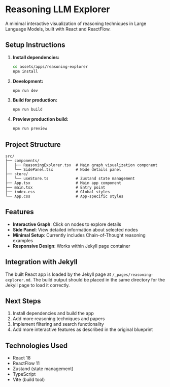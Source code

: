 # Reasoning LLM Explorer

A minimal interactive visualization of reasoning techniques in Large Language Models, built with React and ReactFlow.

## Setup Instructions

1. **Install dependencies:**
   ```bash
   cd assets/apps/reasoning-explorer
   npm install
   ```

2. **Development:**
   ```bash
   npm run dev
   ```

3. **Build for production:**
   ```bash
   npm run build
   ```

4. **Preview production build:**
   ```bash
   npm run preview
   ```

## Project Structure

```
src/
├── components/
│   ├── ReasoningExplorer.tsx  # Main graph visualization component
│   └── SidePanel.tsx          # Node details panel
├── store/
│   └── useStore.ts            # Zustand state management
├── App.tsx                    # Main app component
├── main.tsx                   # Entry point
├── index.css                  # Global styles
└── App.css                    # App-specific styles
```

## Features

- **Interactive Graph**: Click on nodes to explore details
- **Side Panel**: View detailed information about selected nodes
- **Minimal Setup**: Currently includes Chain-of-Thought reasoning examples
- **Responsive Design**: Works within Jekyll page container

## Integration with Jekyll

The built React app is loaded by the Jekyll page at `/_pages/reasoning-explorer.md`. The build output should be placed in the same directory for the Jekyll page to load it correctly.

## Next Steps

1. Install dependencies and build the app
2. Add more reasoning techniques and papers
3. Implement filtering and search functionality
4. Add more interactive features as described in the original blueprint

## Technologies Used

- React 18
- ReactFlow 11
- Zustand (state management)
- TypeScript
- Vite (build tool)